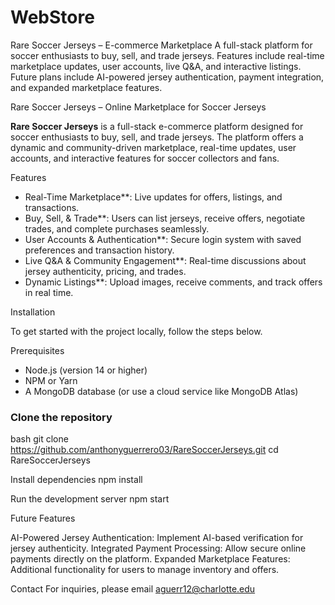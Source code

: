 # WebStore
Rare Soccer Jerseys – E-commerce Marketplace A full-stack platform for soccer enthusiasts to buy, sell, and trade jerseys. Features include real-time marketplace updates, user accounts, live Q&amp;A, and interactive listings. Future plans include AI-powered jersey authentication, payment integration, and expanded marketplace features.

 Rare Soccer Jerseys – Online Marketplace for Soccer Jerseys

**Rare Soccer Jerseys** is a full-stack e-commerce platform designed for soccer enthusiasts to buy, sell, and trade jerseys. The platform offers a dynamic and community-driven marketplace, real-time updates, user accounts, and interactive features for soccer collectors and fans.

 Features

- Real-Time Marketplace**: Live updates for offers, listings, and transactions.
- Buy, Sell, & Trade**: Users can list jerseys, receive offers, negotiate trades, and complete purchases seamlessly.
- User Accounts & Authentication**: Secure login system with saved preferences and transaction history.
- Live Q&A & Community Engagement**: Real-time discussions about jersey authenticity, pricing, and trades.
- Dynamic Listings**: Upload images, receive comments, and track offers in real time.

 Installation

To get started with the project locally, follow the steps below.

 Prerequisites

- Node.js (version 14 or higher)
- NPM or Yarn
- A MongoDB database (or use a cloud service like MongoDB Atlas)

### Clone the repository

bash
git clone https://github.com/anthonyguerrero03/RareSoccerJerseys.git
cd RareSoccerJerseys

Install dependencies
npm install

Run the development server
npm start

Future Features

AI-Powered Jersey Authentication: Implement AI-based verification for jersey authenticity.
Integrated Payment Processing: Allow secure online payments directly on the platform.
Expanded Marketplace Features: Additional functionality for users to manage inventory and offers.

Contact
For inquiries, please email aguerr12@charlotte.edu

